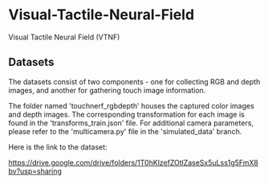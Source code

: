 # Visual-Tactile-Neural-Field
Visual Tactile Neural Field (VTNF)

## Datasets 

The datasets consist of two components - one for collecting RGB and depth images, and another for gathering touch image information.

The folder named 'touchnerf_rgbdepth' houses the captured color images and depth images. The corresponding transformation for each image is found in the 'transforms_train.json' file. For additional camera parameters, please refer to the 'multicamera.py' file in the 'simulated_data' branch.

Here is the link to the dataset:

https://drive.google.com/drive/folders/1T0hKlzefZOtlZaseSx5uLss1g5FmX8bv?usp=sharing

